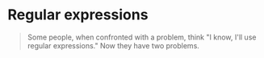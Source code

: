 # Regular expressions

> Some people, when confronted with a problem, think "I know, I'll use regular expressions." Now they have two problems.
